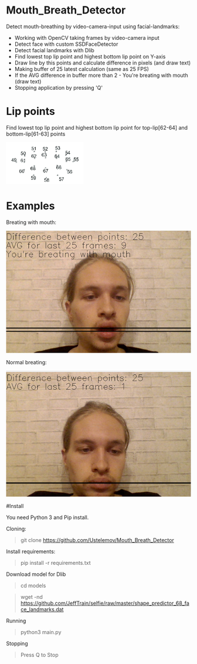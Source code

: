 # Mouth_Breath_Detector
Detect mouth-breathing by video-camera-input using facial-landmarks:
- Working with OpenCV taking frames by video-camera input
- Detect face with custom SSDFaceDetector
- Detect facial landmarks with Dlib
- Find lowest top lip point and highest bottom lip point on Y-axis
- Draw line by this points and calculate difference in pixels (and draw text)
- Making buffer of 25 latest calculation (same as 25 FPS)
- If the AVG difference in buffer more than 2 - You're breating with mouth (draw text)
- Stopping application by pressing 'Q'

# Lip points

Find lowest top lip point and highest bottom lip point for top-lip[62-64] and bottom-lip[61-63] points

![Lip-points](images/lip_points.png)

# Examples
Breating with mouth:

![Breating-with-mouth](images/Breating_With_Mouth.png)

Normal breating:

![Normal-Breating](images/Normal_Breating.png)

#Install

You need Python 3 and Pip install.

Cloning:

>git clone https://github.com/Ustelemov/Mouth_Breath_Detector

Install requirements:

>pip install -r requirements.txt

Download model for Dlib

>cd models

>wget -nd https://github.com/JeffTrain/selfie/raw/master/shape_predictor_68_face_landmarks.dat

Running 

>python3 main.py

Stopping

>Press Q to Stop